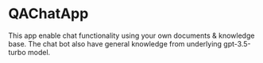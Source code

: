 # QAChatApp
This app enable chat functionality using your own documents & knowledge base. The chat bot also have general knowledge from underlying gpt-3.5-turbo model.
